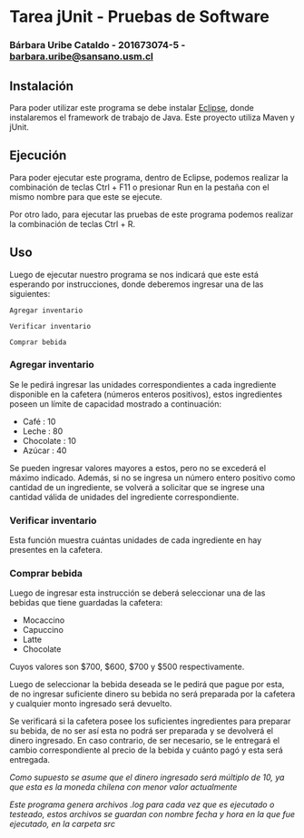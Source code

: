 # Tarea jUnit - Pruebas de Software

### Bárbara Uribe Cataldo - 201673074-5 - barbara.uribe@sansano.usm.cl

## Instalación

Para poder utilizar este programa se debe instalar [Eclipse](https://www.eclipse.org/downloads/), donde instalaremos el framework de trabajo de Java.
Este proyecto utiliza Maven y jUnit.

## Ejecución

Para poder ejecutar este programa, dentro de Eclipse, podemos realizar la combinación de teclas Ctrl + F11 o presionar Run en la pestaña con el mismo nombre para que este se ejecute.

Por otro lado, para ejecutar las pruebas de este programa podemos realizar la combinación de teclas Ctrl + R.

## Uso

Luego de ejecutar nuestro programa se nos indicará que este está esperando por instrucciones, donde deberemos ingresar una de las siguientes:

`Agregar inventario`

`Verificar inventario`

`Comprar bebida`

### Agregar inventario

Se le pedirá ingresar las unidades correspondientes a cada ingrediente disponible en la cafetera (números enteros positivos), estos ingredientes poseen un límite de capacidad mostrado a continuación:

* Café : 10
* Leche : 80
* Chocolate : 10
* Azúcar : 40

Se pueden ingresar valores mayores a estos, pero no se excederá el máximo indicado. Además, si no se ingresa un número entero positivo como cantidad de un ingrediente, se volverá a solicitar que se ingrese una cantidad válida de unidades del ingrediente correspondiente.

### Verificar inventario

Esta función muestra cuántas unidades de cada ingrediente en hay presentes en la cafetera.

### Comprar bebida

Luego de ingresar esta instrucción se deberá seleccionar una de las bebidas que tiene guardadas la cafetera:

* Mocaccino
* Capuccino
* Latte
* Chocolate

Cuyos valores son $700, $600, $700 y $500 respectivamente.

Luego de seleccionar la bebida deseada se le pedirá que pague por esta, de no ingresar suficiente dinero su bebida no será preparada por la cafetera y cualquier monto ingresado será devuelto.

Se verificará si la cafetera posee los suficientes ingredientes para preparar su bebida, de no ser así esta no podrá ser preparada y se devolverá el dinero ingresado. En caso contrario, de ser necesario, se le entregará el cambio correspondiente al precio de la bebida y cuánto pagó y esta será entregada.

*Como supuesto se asume que el dinero ingresado será múltiplo de 10, ya que esta es la moneda chilena con menor valor actualmente*

*Este programa genera archivos .log para cada vez que es ejecutado o testeado, estos archivos se guardan con nombre fecha y hora en la que fue ejecutado, en la carpeta src*

